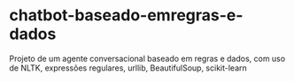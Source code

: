 # chatbot-baseado-emregras-e-dados
Projeto de um agente conversacional baseado em regras e dados, com uso de NLTK, expressões regulares, urllib, BeautifulSoup, scikit-learn
